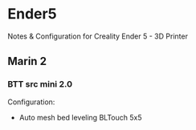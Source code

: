 # Ender5
Notes & Configuration for Creality Ender 5 - 3D Printer

## Marin 2
### BTT src mini 2.0
Configuration:
- Auto mesh bed leveling BLTouch 5x5

